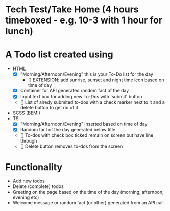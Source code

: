 # Tech Test/Take Home (4 hours timeboxed - e.g. 10-3 with 1 hour for lunch)

# A Todo list created using

-   HTML
    -   [x] "Morning/Afternoon/Evening" this is your To-Do list for the day
        -   [] EXTENSION: add sunrise, sunset and night time icon based on time of day
    -   [x] Container for API generated random fact of the day
    -   [x] Input text box for adding new To-Dos with 'submit' button
    -   [] List of alredy submited to-dos with a check marker next to it and a delete button to get rid of it
-   SCSS (BEM!)
-   TS
    -   [x] "Morning/Afternoon/Evening" inserted based on time of day
    -   [x] Random fact of the day generated below title
    -   [] To-dos with check box ticked remain on screen but have line through
    -   [] Delete button removes to-dos from the screen

# Functionality

-   Add new todos
-   Delete (complete) todos
-   Greeting on the page based on the time of the day (morning, afternoon, evening etc)
-   Welcome message or random fact (or other) generated from an API call
